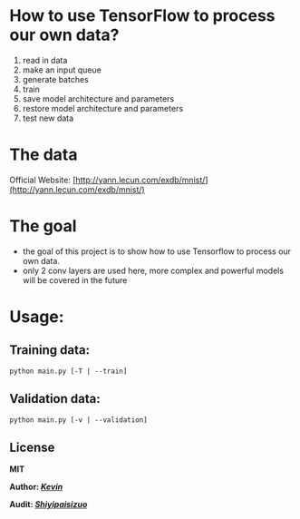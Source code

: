 # How to use TensorFlow to process our own data?

1. read in data
2. make an input queue
3. generate batches
4. train
5. save model architecture and parameters
6. restore model architecture and parameters
7. test new data

# The data

Official Website: [http://yann.lecun.com/exdb/mnist/](http://yann.lecun.com/exdb/mnist/)

# The goal

- the goal of this project is to show how to use Tensorflow to process our own data.
- only 2 conv layers are used here, more complex and powerful models will be covered in the future 

# Usage:
    
## Training data:
    
```text
python main.py [-T | --train]
```

## Validation data:
    
```text
python main.py [-v | --validation]
```

## License

**MIT**

**Author: *[Kevin](https://github.com/kevin28520)***

**Audit: *[Shiyipaisizuo](https://github.com/shiyipaisizuo/tensorflow-project)***